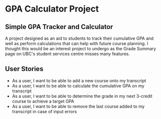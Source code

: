 # GPA Calculator Project

## Simple GPA Tracker and Calculator


A project designed as an aid to students to track their cumulative GPA and well as
perform calculations that can help with future course planning. I thought this would be an interest project to undergo as the Grade Summary page on UBC's
student services centre misses many features.


## User Stories

- As a user, I want to be able to add a new course onto my transcript
- As a user, I want to be able to calculate the cumulative GPA on my transcript
- As a user, I want to be able to determine the grade in my next 3-credit course to achieve a target GPA
- As a user, I want to be able to remove the last course added to my transcript in case of input errors
